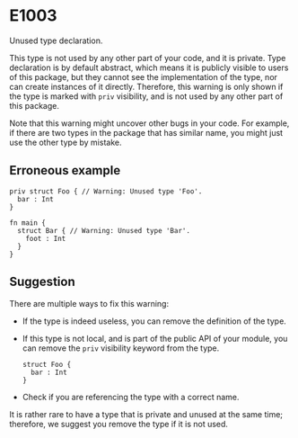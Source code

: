 # E1003

Unused type declaration.

This type is not used by any other part of your code, and it is private. Type
declaration is by default abstract, which means it is publicly visible to users
of this package, but they cannot see the implementation of the type, nor can
create instances of it directly. Therefore, this warning is only shown if the
type is marked with `priv` visibility, and is not used by any other part of this
package.

Note that this warning might uncover other bugs in your code. For example, if
there are two types in the package that has similar name, you might just use
the other type by mistake.

## Erroneous example

```moonbit
priv struct Foo { // Warning: Unused type 'Foo'.
  bar : Int
}

fn main {
  struct Bar { // Warning: Unused type 'Bar'.
    foot : Int
  }
}
```

## Suggestion

There are multiple ways to fix this warning:

- If the type is indeed useless, you can remove the definition of the type.
- If this type is not local, and is part of the public API of your module, you
  can remove the `priv` visibility keyword from the type.

  ```moonbit
  struct Foo {
    bar : Int
  }
  ```

- Check if you are referencing the type with a correct name.

It is rather rare to have a type that is private and unused at
the same time; therefore, we suggest you remove the type if it is not used.
